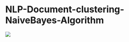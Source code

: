 # NLP-Document-clustering-NaiveBayes-Algorithm

![](https://github.com/NLP-Document-clustering-NaiveBayes-Algorithm/textclassification.gif)
